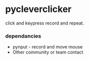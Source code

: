 # pycleverclicker
click and keypress record and repeat.

### dependancies ###

* pynput - record and move mouse
* Other community or team contact